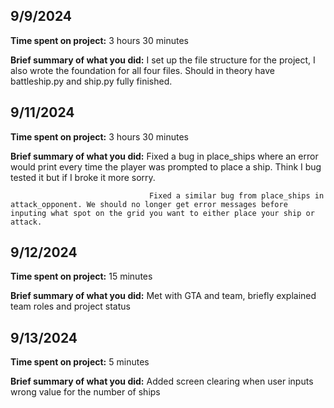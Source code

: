 ## 9/9/2024

**Time spent on project:** 3 hours 30 minutes

**Brief summary of what you did:** I set up the file structure for the project, I also wrote the foundation for all four files. Should in theory have battleship.py and ship.py fully finished.


## 9/11/2024

**Time spent on project:** 3 hours 30 minutes

**Brief summary of what you did:** Fixed a bug in place_ships where an error would print every time the player was prompted to place a ship. Think I bug tested it but if I broke it more sorry. 

                                   Fixed a similar bug from place_ships in attack_opponent. We should no longer get error messages before inputing what spot on the grid you want to either place your ship or attack.

## 9/12/2024

**Time spent on project:** 15 minutes

**Brief summary of what you did:** Met with GTA and team, briefly explained team roles and project status


## 9/13/2024

**Time spent on project:** 5 minutes

**Brief summary of what you did:** Added screen clearing when user inputs wrong value for the number of ships